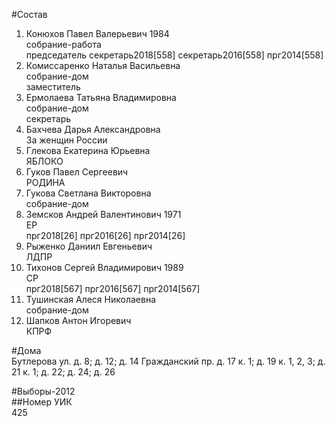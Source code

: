 #Состав  
1. Конюхов Павел Валерьевич 1984  
    собрание-работа  
    председатель секретарь2018[558] секретарь2016[558] прг2014[558]  
2. Комиссаренко Наталья Васильевна  
    собрание-дом  
    заместитель  
3. Ермолаева Татьяна Владимировна  
    собрание-дом  
    секретарь  
4. Бахчева Дарья Александровна  
    За женщин России  
5. Глекова Екатерина Юрьевна  
    ЯБЛОКО  
6. Гуков Павел Сергеевич  
    РОДИНА  
7. Гукова Светлана Викторовна  
    собрание-дом  
8. Земсков Андрей Валентинович 1971  
    ЕР  
    прг2018[26] прг2016[26] прг2014[26]  
9. Рыженко Даниил Евгеньевич  
    ЛДПР  
10. Тихонов Сергей Владимирович 1989  
    СР  
    прг2018[567] прг2016[567] прг2014[567]  
11. Тушинская Алеся Николаевна  
    собрание-дом  
12. Шапков Антон Игоревич  
    КПРФ  
  
#Дома  
Бутлерова ул. д. 8; д. 12; д. 14 Гражданский пр. д. 17 к. 1; д. 19 к. 1, 2, 3; д. 21 к. 1; д. 22; д. 24; д. 26  
  
#Выборы-2012  
##Номер УИК  
425  
